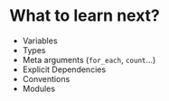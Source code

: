 # What to learn next?
* Variables
* Types
* Meta arguments (`for_each`, `count`...)
* Explicit Dependencies
* Conventions
* Modules
